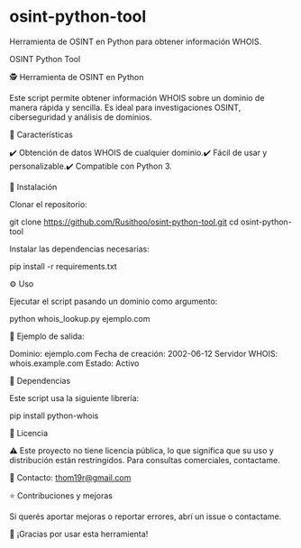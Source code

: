 # osint-python-tool
Herramienta de OSINT en Python para obtener información WHOIS.

OSINT Python Tool

🕵️ Herramienta de OSINT en Python

Este script permite obtener información WHOIS sobre un dominio de manera rápida y sencilla. Es ideal para investigaciones OSINT, ciberseguridad y análisis de dominios.

🚀 Características

✔️ Obtención de datos WHOIS de cualquier dominio.✔️ Fácil de usar y personalizable.✔️ Compatible con Python 3.

📌 Instalación

Clonar el repositorio:

git clone https://github.com/Rusithoo/osint-python-tool.git
cd osint-python-tool

Instalar las dependencias necesarias:

pip install -r requirements.txt

⚙️ Uso

Ejecutar el script pasando un dominio como argumento:

python whois_lookup.py ejemplo.com

📌 Ejemplo de salida:

Dominio: ejemplo.com
Fecha de creación: 2002-06-12
Servidor WHOIS: whois.example.com
Estado: Activo

🔧 Dependencias

Este script usa la siguiente librería:

pip install python-whois

📜 Licencia

⚠️ Este proyecto no tiene licencia pública, lo que significa que su uso y distribución están restringidos. Para consultas comerciales, contactame.

📩 Contacto: thom19r@gmail.com

⭐ Contribuciones y mejoras

Si querés aportar mejoras o reportar errores, abrí un issue o contactame.

🚀 ¡Gracias por usar esta herramienta!
